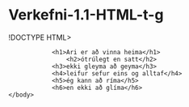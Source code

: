 # Verkefni-1.1-HTML-t-g
!DOCTYPE HTML>
<html>
    <head>
            <title>AriPH</title>
            <meta charset=“utf-8" /> 
        </head>
        <body>
            
                <h1>Ari er að vinna heima</h1>
                    <h2>ótrúlegt en satt</h2>
                <h3>ekki gleyma að geyma</h3>
                <h4>leifur sefur eins og alltaf</h4>
                <h5>ég kann að ríma</h5>
                <h6>en ekki að glíma</h6>
    </body>
</html>
